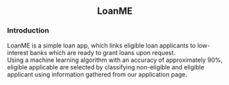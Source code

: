 <title>LoanME</title>
<body>
    <h2 align="center"> LoanME</h2>
    <h3>Introduction</h3>
    <p>
        LoanME is a simple loan app, which links eligible loan applicants to low-interest banks which are ready to
        grant loans upon request.
        <br>
        Using a machine learning algorithm with an accuracy of approximately 90%, eligible applicable are selected by 
        classifying non-eligible and eligible applicant using information gathered from our application page.
    </p>
</body>